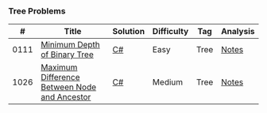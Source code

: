 ### Tree Problems

| # | Title | Solution | Difficulty | Tag | Analysis |
|---| ----- | -------- | ---------- | --- | -------- |
|0111|[Minimum Depth of Binary Tree](https://leetcode.com/problems/minimum-depth-of-binary-tree/description/)|[C#](https://github.com/FrancoFernando/leetcode/blob/main/Tree/0111.Minimum-Depth-of-Binary-Tree/Solution.cs)|Easy|Tree|[Notes](https://github.com/FrancoFernando/leetcode/blob/main/Tree/0111.Minimum-Depth-of-Binary-Tree/notes.md)|
|1026|[Maximum Difference Between Node and Ancestor](https://leetcode.com/problems/maximum-difference-between-node-and-ancestor/description/)|[C#](https://github.com/FrancoFernando/leetcode/blob/main/Tree/1026.Maximum-Difference-Between-Node-and-Ancestor/Solution.cs)|Medium|Tree|[Notes](https://github.com/FrancoFernando/leetcode/blob/main/Tree/1026.Maximum-Difference-Between-Node-and-Ancestor/notes.md)|

